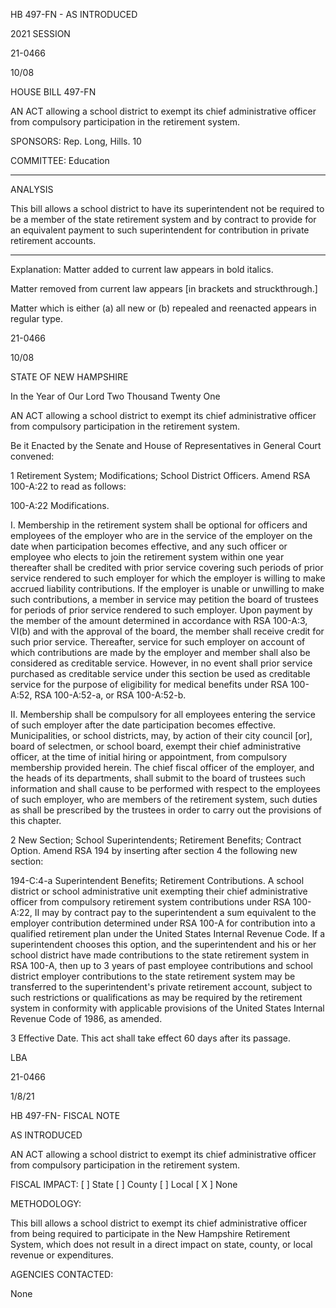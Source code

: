  HB 497-FN - AS INTRODUCED

 

 

2021 SESSION

 21-0466

 10/08

 

HOUSE BILL 497-FN

 

AN ACT allowing a school district to exempt its chief administrative officer from compulsory participation in the retirement system.

 

SPONSORS: Rep. Long, Hills. 10

 

COMMITTEE: Education

 

-----------------------------------------------------------------

 

ANALYSIS

 

 This bill allows a school district to have its superintendent not be required to be a member of the state retirement system and by contract to provide for an equivalent payment to such superintendent for contribution in private retirement accounts.

 

- - - - - - - - - - - - - - - - - - - - - - - - - - - - - - - - - - - - - - - - - - - - - - - - - - - - - - - - - - - - - - - - - - - - - - - - - - - 

 

Explanation: Matter added to current law appears in bold italics.

 Matter removed from current law appears [in brackets and struckthrough.]

 Matter which is either (a) all new or (b) repealed and reenacted appears in regular type.

 21-0466

 10/08

 

STATE OF NEW HAMPSHIRE

 

In the Year of Our Lord Two Thousand Twenty One

 

AN ACT allowing a school district to exempt its chief administrative officer from compulsory participation in the retirement system.

 

Be it Enacted by the Senate and House of Representatives in General Court convened:

 

 1 Retirement System; Modifications; School District Officers. Amend RSA 100-A:22 to read as follows:

 100-A:22 Modifications. 

 I. Membership in the retirement system shall be optional for officers and employees of the employer who are in the service of the employer on the date when participation becomes effective, and any such officer or employee who elects to join the retirement system within one year thereafter shall be credited with prior service covering such periods of prior service rendered to such employer for which the employer is willing to make accrued liability contributions. If the employer is unable or unwilling to make such contributions, a member in service may petition the board of trustees for periods of prior service rendered to such employer. Upon payment by the member of the amount determined in accordance with RSA 100-A:3, VI(b) and with the approval of the board, the member shall receive credit for such prior service. Thereafter, service for such employer on account of which contributions are made by the employer and member shall also be considered as creditable service. However, in no event shall prior service purchased as creditable service under this section be used as creditable service for the purpose of eligibility for medical benefits under RSA 100-A:52, RSA 100-A:52-a, or RSA 100-A:52-b. 

 II.  Membership shall be compulsory for all employees entering the service of such employer after the date participation becomes effective. Municipalities, or school districts, may, by action of their city council [or], board of selectmen, or school board, exempt their chief administrative officer, at the time of initial hiring or appointment, from compulsory membership provided herein. The chief fiscal officer of the employer, and the heads of its departments, shall submit to the board of trustees such information and shall cause to be performed with respect to the employees of such employer, who are members of the retirement system, such duties as shall be prescribed by the trustees in order to carry out the provisions of this chapter.

 2 New Section; School Superintendents; Retirement Benefits; Contract Option. Amend RSA 194 by inserting after section 4 the following new section:

 194-C:4-a Superintendent Benefits; Retirement Contributions. A school district or school administrative unit exempting their chief administrative officer from compulsory retirement system contributions under RSA 100-A:22, II may by contract pay to the superintendent a sum equivalent to the employer contribution determined under RSA 100-A for contribution into a qualified retirement plan under the United States Internal Revenue Code. If a superintendent chooses this option, and the superintendent and his or her school district have made contributions to the state retirement system in RSA 100-A, then up to 3 years of past employee contributions and school district employer contributions to the state retirement system may be transferred to the superintendent's private retirement account, subject to such restrictions or qualifications as may be required by the retirement system in conformity with applicable provisions of the United States Internal Revenue Code of 1986, as amended.

 3 Effective Date. This act shall take effect 60 days after its passage.

 

LBA

 21-0466

 1/8/21

 

HB 497-FN- FISCAL NOTE

AS INTRODUCED

 

AN ACT allowing a school district to exempt its chief administrative officer from compulsory participation in the retirement system.

 

FISCAL IMPACT: [ ] State [ ] County [ ] Local [ X ] None

   

 

  METHODOLOGY:

This bill allows a school district to exempt its chief administrative officer from being required to participate in the New Hampshire Retirement System, which does not result in a direct impact on state, county, or local revenue or expenditures.

 

AGENCIES CONTACTED:

None

 

